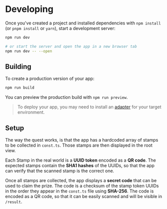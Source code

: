 # Developing

Once you've created a project and installed dependencies with `npm install` (or `pnpm install` or `yarn`), start a development server:

```bash
npm run dev

# or start the server and open the app in a new browser tab
npm run dev -- --open
```

## Building

To create a production version of your app:

```bash
npm run build
```

You can preview the production build with `npm run preview`.

> To deploy your app, you may need to install an [adapter](https://kit.svelte.dev/docs/adapters) for your target environment.

## Setup

The way the quest works, is that the app has a hardcoded array of stamps to be collected in `const.ts`. Those stamps are then displayed in the root view.

Each Stamp in the real world is a **UUID token** encoded as a **QR code**. The expected stamps contain the **SHA1 hashes** of the UUIDs, so that the app can verify that the scanned stamp is the correct one.

Once all stamps are collected, the app displays a **secret code** that can be used to claim the prize. The code is a checksum of the stamp token UUIDs in the order they appear in the `const.ts` file using **SHA-256**. The code is encoded as a QR code, so that it can be easily scanned and will be visible in `/result`.
